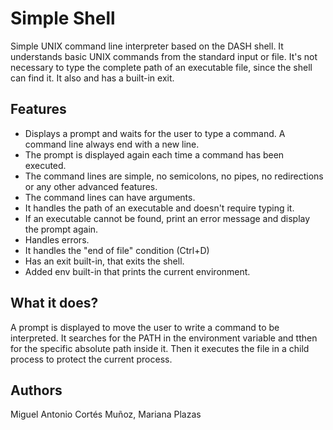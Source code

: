 # Simple Shell

Simple UNIX command line interpreter based on the DASH shell. It understands basic UNIX commands from the standard input or file. It's not necessary to type the complete path of an executable file, since the shell can find it. It also  and has a built-in exit.

## Features

* Displays a prompt and waits for the user to type a command. A command line always end with a new line.
* The prompt is displayed again each time a command has been executed.
* The command lines are simple, no semicolons, no pipes, no redirections or any other advanced features.
* The command lines can have arguments.
* It handles the path of an executable and doesn't require typing it.
* If an executable cannot be found, print an error message and display the prompt again.
* Handles errors.
* It handles the "end of file" condition (Ctrl+D)
* Has an exit built-in, that exits the shell.
* Added env built-in that prints the current environment.

## What it does?

A prompt is displayed to move the user to write a command to be interpreted. It searches for the PATH in the environment variable and tthen for the specific absolute path inside it. Then it executes the file in a child process to protect the current process.

## Authors

Miguel Antonio Cortés Muñoz, Mariana Plazas


